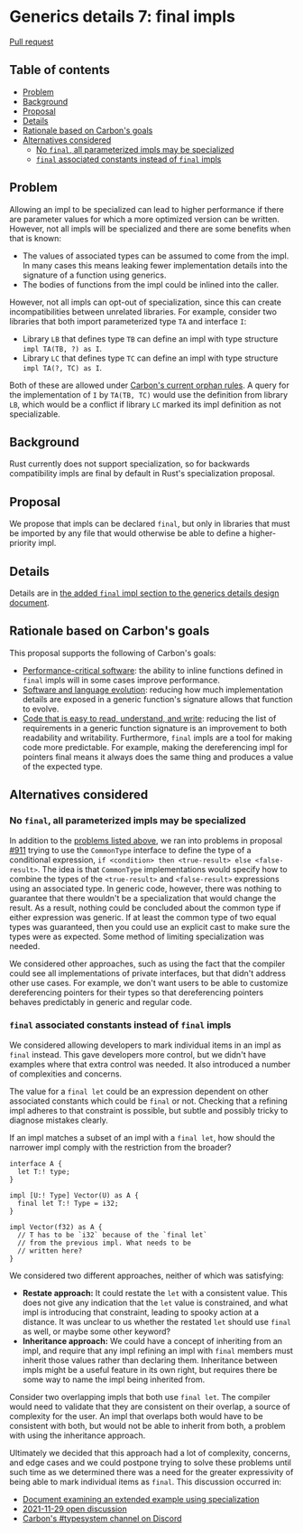 # Generics details 7: final impls

<!--
Part of the Carbon Language project, under the Apache License v2.0 with LLVM
Exceptions. See /LICENSE for license information.
SPDX-License-Identifier: Apache-2.0 WITH LLVM-exception
-->

[Pull request](https://github.com/carbon-language/carbon-lang/pull/983)

<!-- toc -->

## Table of contents

-   [Problem](#problem)
-   [Background](#background)
-   [Proposal](#proposal)
-   [Details](#details)
-   [Rationale based on Carbon's goals](#rationale-based-on-carbons-goals)
-   [Alternatives considered](#alternatives-considered)
    -   [No `final`, all parameterized impls may be specialized](#no-final-all-parameterized-impls-may-be-specialized)
    -   [`final` associated constants instead of `final` impls](#final-associated-constants-instead-of-final-impls)

<!-- tocstop -->

## Problem

Allowing an impl to be specialized can lead to higher performance if there are
parameter values for which a more optimized version can be written. However, not
all impls will be specialized and there are some benefits when that is known:

-   The values of associated types can be assumed to come from the impl. In many
    cases this means leaking fewer implementation details into the signature of
    a function using generics.
-   The bodies of functions from the impl could be inlined into the caller.

However, not all impls can opt-out of specialization, since this can create
incompatibilities between unrelated libraries. For example, consider two
libraries that both import parameterized type `TA` and interface `I`:

-   Library `LB` that defines type `TB` can define an impl with type structure
    `impl TA(TB, ?) as I`.
-   Library `LC` that defines type `TC` can define an impl with type structure
    `impl TA(?, TC) as I`.

Both of these are allowed under
[Carbon's current orphan rules](/docs/design/generics/details.md#orphan-rule). A
query for the implementation of `I` by `TA(TB, TC)` would use the definition
from library `LB`, which would be a conflict if library `LC` marked its impl
definition as not specializable.

## Background

Rust currently does not support specialization, so for backwards compatibility
impls are final by default in Rust's specialization proposal.

## Proposal

We propose that impls can be declared `final`, but only in libraries that must
be imported by any file that would otherwise be able to define a higher-priority
impl.

## Details

Details are in
[the added `final` impl section to the generics details design document](/docs/design/generics/details.md#final-impls).

## Rationale based on Carbon's goals

This proposal supports the following of Carbon's goals:

-   [Performance-critical software](/docs/project/goals.md#performance-critical-software):
    the ability to inline functions defined in `final` impls will in some cases
    improve performance.
-   [Software and language evolution](/docs/project/goals.md#software-and-language-evolution):
    reducing how much implementation details are exposed in a generic function's
    signature allows that function to evolve.
-   [Code that is easy to read, understand, and write](/docs/project/goals.md#code-that-is-easy-to-read-understand-and-write):
    reducing the list of requirements in a generic function signature is an
    improvement to both readability and writability. Furthermore, `final` impls
    are a tool for making code more predictable. For example, making the
    dereferencing impl for pointers final means it always does the same thing
    and produces a value of the expected type.

## Alternatives considered

### No `final`, all parameterized impls may be specialized

In addition to the [problems listed above](#problem), we ran into problems in
proposal [#911](https://github.com/carbon-language/carbon-lang/pull/911) trying
to use the `CommonType` interface to define the type of a conditional
expression, `if <condition> then <true-result> else <false-result>`. The idea is
that `CommonType` implementations would specify how to combine the types of the
`<true-result>` and `<false-result>` expressions using an associated type. In
generic code, however, there was nothing to guarantee that there wouldn't be a
specialization that would change the result. As a result, nothing could be
concluded about the common type if either expression was generic. If at least
the common type of two equal types was guaranteed, then you could use an
explicit cast to make sure the types were as expected. Some method of limiting
specialization was needed.

We considered other approaches, such as using the fact that the compiler could
see all implementations of private interfaces, but that didn't address other use
cases. For example, we don't want users to be able to customize dereferencing
pointers for their types so that dereferencing pointers behaves predictably in
generic and regular code.

### `final` associated constants instead of `final` impls

We considered allowing developers to mark individual items in an impl as `final`
instead. This gave developers more control, but we didn't have examples where
that extra control was needed. It also introduced a number of complexities and
concerns.

The value for a `final let` could be an expression dependent on other associated
constants which could be `final` or not. Checking that a refining impl adheres
to that constraint is possible, but subtle and possibly tricky to diagnose
mistakes clearly.

If an impl matches a subset of an impl with a `final let`, how should the
narrower impl comply with the restriction from the broader?

```
interface A {
  let T:! type;
}

impl [U:! Type] Vector(U) as A {
  final let T:! Type = i32;
}

impl Vector(f32) as A {
  // T has to be `i32` because of the `final let`
  // from the previous impl. What needs to be
  // written here?
}
```

We considered two different approaches, neither of which was satisfying:

-   **Restate approach:** It could restate the `let` with a consistent value.
    This does not give any indication that the `let` value is constrained, and
    what impl is introducing that constraint, leading to spooky action at a
    distance. It was unclear to us whether the restated `let` should use `final`
    as well, or maybe some other keyword?
-   **Inheritance approach:** We could have a concept of inheriting from an
    impl, and require that any impl refining an impl with `final` members must
    inherit those values rather than declaring them. Inheritance between impls
    might be a useful feature in its own right, but requires there be some way
    to name the impl being inherited from.

Consider two overlapping impls that both use `final let`. The compiler would
need to validate that they are consistent on their overlap, a source of
complexity for the user. An impl that overlaps both would have to be consistent
with both, but would not be able to inherit from both, a problem with using the
inheritance approach.

Ultimately we decided that this approach had a lot of complexity, concerns, and
edge cases and we could postpone trying to solve these problems until such time
as we determined there was a need for the greater expressivity of being able to
mark individual items as `final`. This discussion occurred in:

-   [Document examining an extended example using specialization](https://docs.google.com/document/d/1w-kRC338Jc1ibTu7Vf0pOlGKdrpumfz63bzUIxEj9jY/edit)
-   [2021-11-29 open discussion](https://docs.google.com/document/d/1cRrhRrmaUf2hVi2lFcHsYo2j0jI6t9RGZoYjWhRxp14/edit?resourcekey=0-xWHBEZ8zIqnJiB4yfBSLfA#heading=h.6komy889g3hc)
-   [Carbon's #typesystem channel on Discord](https://discord.com/channels/655572317891461132/708431657849585705/910681126236987495)
